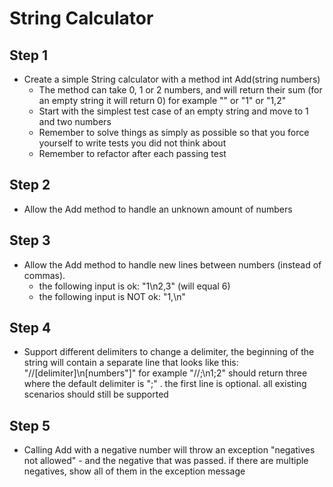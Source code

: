 # String Calculator

## Step 1

* Create a simple String calculator with a method int Add(string numbers)
  * The method can take 0, 1 or 2 numbers, and will return their sum (for an
    empty string it will return 0) for example "" or "1" or "1,2"
  * Start with the simplest test case of an empty string and move to 1 and two
    numbers
  * Remember to solve things as simply as possible so that you force yourself
    to write tests you did not think about
  * Remember to refactor after each passing test

## Step 2

* Allow the Add method to handle an unknown amount of numbers

## Step 3

* Allow the Add method to handle new lines between numbers (instead of commas).
  * the following input is ok:  "1\n2,3" (will equal 6)
  * the following input is NOT ok:  "1,\n"

## Step 4

* Support different delimiters to change a delimiter, the beginning of the
  string will contain a separate line that looks like this:
  "//[delimiter]\n[numbers"]" for example "//;\n1;2" should return three where
  the default delimiter is ";" .  the first line is optional. all existing
  scenarios should still be supported

## Step 5

* Calling Add with a negative number will throw an exception "negatives not
  allowed" - and the negative that was passed.  if there are multiple
  negatives, show all of them in the exception message

